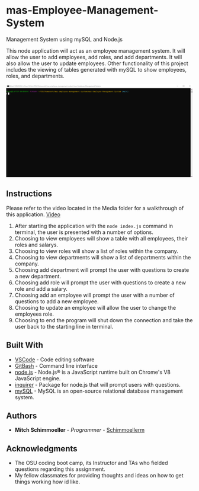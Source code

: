 # mas-Employee-Management-System
Management System using mySQL and Node.js

This node application will act as an employee management system. It will allow the user to add employees, add roles, and add departments. It will also allow the user to update employees. Other functionality of this project includes the viewing of tables generated with mySQL to show employees, roles, and departments.

![ApplicationEXP](./Media/Application_Example.gif)

## Instructions

Please refer to the video located in the Media folder for a walkthrough of this application.
[Video](./Media/ApplicationWalkthrough.webm)

1. After starting the application with the `node index.js` command in terminal, the user is presented with a number of options.
2. Choosing to view employees will show a table with all employees, their roles and salarys.
3. Choosing to view roles will show a list of roles within the company.
4. Choosing to view departments will show a list of departments within the company.
5. Choosing add department will prompt the user with questions to create a new department.
6. Choosing add role will prompt the user with questions to create a new role and add a salary.
7. Choosing add an employee will prompt the user with a number of questions to add a new employee.
8. Choosing to update an employee will allow the user to change the employees role.
9. Choosing to end the program will shut down the connection and take the user back to the starting line in terminal.

## Built With

* [VSCode](https://code.visualstudio.com/) - Code editing software
* [GitBash](https://gitforwindows.org/) - Command line interface
* [node.js](https://nodejs.org/en/) - Node.js® is a JavaScript runtime built on Chrome's V8 JavaScript engine.
* [inquirer](https://www.npmjs.com/package/inquirer) - Package for node.js that will prompt users with questions.
* [mySQL](https://dev.mysql.com/) - MySQL is an open-source relational database management system.

## Authors

* **Mitch Schimmoeller** - *Programmer* - [Schimmoellerm](https://github.com/Schimmoellerm)

## Acknowledgments

* The OSU coding boot camp, its Instructor and TAs who fielded questions regarding this assignment.
* My fellow classmates for providing thoughts and ideas on how to get things working how id like.


